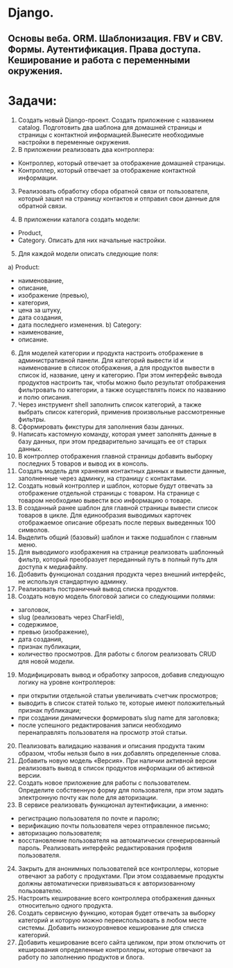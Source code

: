 # Django.

## Основы веба. ORM. Шаблонизация. FBV и CBV. Формы. Аутентификация. Права доступа. Кеширование и работа с переменными окружения. 

# Задачи:

1. Создать новый Django-проект. Создать приложение с названием catalog. Подготовить два шаблона для домашней страницы и страницы с контактной информацией.Вынесите необходимые настройки в переменные окружения.
2. В приложении реализовать два контроллера:

 - Контроллер, который отвечает за отображение домашней страницы.
 - Контроллер, который отвечает за отображение контактной информации.

3. Реализовать обработку сбора обратной связи от пользователя, который зашел на страницу контактов и отправил свои данные для обратной связи.

4. В приложении каталога создать модели:

 - Product,
 - Category.
Описать для них начальные настройки.

5. Для каждой модели описать следующие поля:

а) Product:
- наименование,
- описание,
- изображение (превью),
- категория,
- цена за штуку,
- дата создания,
- дата последнего изменения.
b) Category:
- наименование,
- описание.

6. Для моделей категории и продукта настроить отображение в административной панели. Для категорий вывести id и наименование в список отображения, а для продуктов вывести в список id, название, цену и категорию.
При этом интерфейс вывода продуктов настроить так, чтобы можно было результат отображения фильтровать по категории, а также осуществлять поиск по названию и полю описания.
7. Через инструмент shell заполнить список категорий, а также выбрать список категорий, применив произвольные рассмотренные фильтры.
8. Сформировать фикстуры для заполнения базы данных.
9. Написать кастомную команду, которая умеет заполнять данные в базу данных, при этом предварительно зачищать ее от старых данных.
10. В контроллер отображения главной страницы добавить выборку последних 5 товаров и вывод их в консоль.
11. Создать модель для хранения контактных данных и вывести данные, заполненные через админку, на страницу с контактами.
12. Создать новый контроллер и шаблон, которые будут отвечать за отображение отдельной страницы с товаром. На странице с товаром необходимо вывести всю информацию о товаре.
13. В созданный ранее шаблон для главной страницы вывести список товаров в цикле. Для единообразия выводимых карточек отображаемое описание обрезать после первых выведенных 100 символов.
14. Выделить общий (базовый) шаблон и также подшаблон с главным меню.
15. Для выводимого изображения на странице реализовать шаблонный фильтр, который преобразует переданный путь в полный путь для доступа к медиафайлу.
16. Добавить функционал создания продукта через внешний интерфейс, не используя стандартную админку.
17. Реализовать постраничный вывод списка продуктов.
18. Создать новую модель блоговой записи со следующими полями:

- заголовок,
- slug (реализовать через CharField),
- содержимое,
- превью (изображение),
- дата создания,
- признак публикации,
- количество просмотров.
Для работы с блогом реализовать CRUD для новой модели.

19. Модифицировать вывод и обработку запросов, добавив следующую логику на уровне контроллеров:

- при открытии отдельной статьи увеличивать счетчик просмотров;
- выводить в список статей только те, которые имеют положительный признак публикации;
- при создании динамически формировать slug name для заголовка;
- после успешного редактирования записи необходимо перенаправлять пользователя на просмотр этой статьи.
20.  Пеализовать валидацию названия и описания продукта таким образом, чтобы нельзя было в них добавлять определенные слова.
21. Добавить новую модель «Версия». При наличии активной версии реализовать вывод в список продуктов информации об активной версии.
22. Создать новое приложение для работы с пользователем. Определите собственную форму для пользователя, при этом задать электронную почту как поле для авторизации.
23. В сервисе реализовать функционал аутентификации, а именно:

- регистрацию пользователя по почте и паролю;
- верификацию почты пользователя через отправленное письмо;
- авторизацию пользователя;
- восстановление пользователя на автоматически сгенерированный пароль.
Реализовать интерфейс редактирования профиля пользователя.
24. Закрыть для анонимных пользователей все контроллеры, которые отвечают за работу с продуктами. При этом создаваемые продукты должны автоматически привязываться к авторизованному пользователю.
25. Настроить кеширование всего контроллера отображения данных относительно одного продукта.
26. Создать сервисную функцию, которая будет отвечать за выборку категорий и которую можно переиспользовать в любом месте системы. Добавить низкоуровневое кеширование для списка категорий.
27. Добавить кеширование всего сайта целиком, при этом отключить от кеширования определенные контроллеры, которые отвечают за работу по заполнению продуктов и блога.
